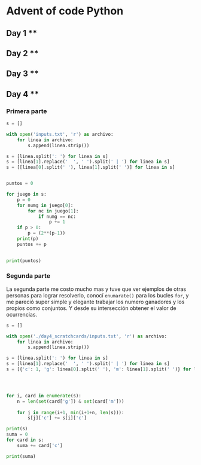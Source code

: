 # Advent of code Python

## Day 1 **

## Day 2 **

## Day 3 ** 

## Day 4 **

### Primera parte

```python
s = []

with open('inputs.txt', 'r') as archivo:
    for linea in archivo:
        s.append(linea.strip())

s = [linea.split(': ') for linea in s]
s = [linea[1].replace('  ', ' ').split(' | ') for linea in s]
s = [[linea[0].split(' '), linea[1].split(' ')] for linea in s]


puntos = 0

for juego in s:
    p = 0
    for numg in juego[0]:
        for nc in juego[1]:
            if numg == nc:
                p += 1
    if p > 0:
        p = (2**(p-1))
    print(p)
    puntos += p
    

print(puntos)
```

### Segunda parte

La segunda parte me costo mucho mas y tuve que ver ejemplos de otras personas para lograr resolverlo, conocí `enumarate()` para los bucles `for`, y me pareció super simple y elegante trabajar los numero ganadores y los propios como conjuntos. Y desde su intersección obtener el valor de ocurrencias.

```python
s = []

with open('./day4_scratchcards/inputs.txt', 'r') as archivo:
    for linea in archivo:
        s.append(linea.strip())

s = [linea.split(': ') for linea in s]
s = [linea[1].replace('  ', ' ').split(' | ') for linea in s]
s = [{'c': 1, 'g': linea[0].split(' '), 'm': linea[1].split(' ')} for linea in s]




for i, card in enumerate(s):
    n = len(set(card['g']) & set(card['m'])) 
    
    for j in range(i+1, min(i+1+n, len(s))):
        s[j]['c'] += s[i]['c']

print(s)
suma = 0
for card in s:
    suma += card['c']

print(suma)

```
